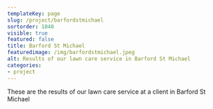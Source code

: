```yaml
---
templateKey: page
slug: /project/barfordstmichael
sortorder: 1040
visible: true
featured: false
title: Barford St Michael
featuredimage: /img/barfordstmichael.jpeg
alt: Results of our lawn care service in Barford St Michael
categories:
- project
---
```

These are the results of our lawn care service at a client in Barford St Michael


